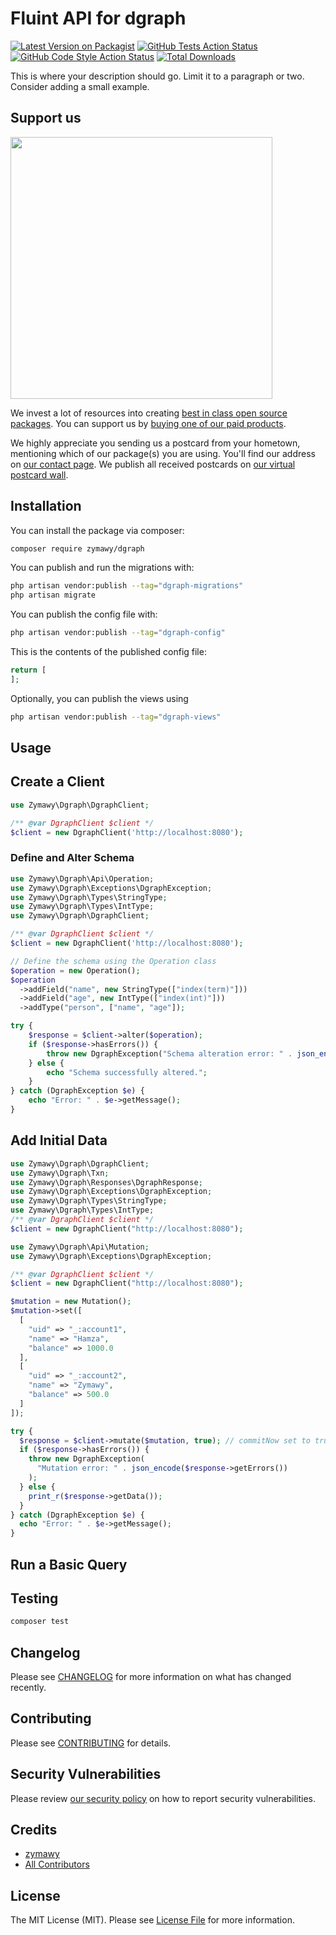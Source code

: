# Fluint API for dgraph

[![Latest Version on Packagist](https://img.shields.io/packagist/v/zymawy/dgraph.svg?style=flat-square)](https://packagist.org/packages/zymawy/dgraph)
[![GitHub Tests Action Status](https://img.shields.io/github/actions/workflow/status/zymawy/dgraph/run-tests.yml?branch=main&label=tests&style=flat-square)](https://github.com/zymawy/dgraph/actions?query=workflow%3Arun-tests+branch%3Amain)
[![GitHub Code Style Action Status](https://img.shields.io/github/actions/workflow/status/zymawy/dgraph/fix-php-code-style-issues.yml?branch=main&label=code%20style&style=flat-square)](https://github.com/zymawy/dgraph/actions?query=workflow%3A"Fix+PHP+code+style+issues"+branch%3Amain)
[![Total Downloads](https://img.shields.io/packagist/dt/zymawy/dgraph.svg?style=flat-square)](https://packagist.org/packages/zymawy/dgraph)

This is where your description should go. Limit it to a paragraph or two. Consider adding a small example.

## Support us

[<img src="https://github-ads.s3.eu-central-1.amazonaws.com/dgraph.jpg?t=1" width="419px" />](https://spatie.be/github-ad-click/dgraph)

We invest a lot of resources into creating [best in class open source packages](https://spatie.be/open-source). You can support us by [buying one of our paid products](https://spatie.be/open-source/support-us).

We highly appreciate you sending us a postcard from your hometown, mentioning which of our package(s) you are using. You'll find our address on [our contact page](https://spatie.be/about-us). We publish all received postcards on [our virtual postcard wall](https://spatie.be/open-source/postcards).

## Installation

You can install the package via composer:

```bash
composer require zymawy/dgraph
```

You can publish and run the migrations with:

```bash
php artisan vendor:publish --tag="dgraph-migrations"
php artisan migrate
```

You can publish the config file with:

```bash
php artisan vendor:publish --tag="dgraph-config"
```

This is the contents of the published config file:

```php
return [
];
```

Optionally, you can publish the views using

```bash
php artisan vendor:publish --tag="dgraph-views"
```

## Usage
## Create a Client
```php 
use Zymawy\Dgraph\DgraphClient;

/** @var DgraphClient $client */
$client = new DgraphClient('http://localhost:8080');

```
### Define and Alter Schema

```php
use Zymawy\Dgraph\Api\Operation;
use Zymawy\Dgraph\Exceptions\DgraphException;
use Zymawy\Dgraph\Types\StringType;
use Zymawy\Dgraph\Types\IntType;
use Zymawy\Dgraph\DgraphClient;

/** @var DgraphClient $client */
$client = new DgraphClient('http://localhost:8080');

// Define the schema using the Operation class
$operation = new Operation();
$operation
  ->addField("name", new StringType(["index(term)"]))
  ->addField("age", new IntType(["index(int)"]))
  ->addType("person", ["name", "age"]);

try {
    $response = $client->alter($operation);
    if ($response->hasErrors()) {
        throw new DgraphException("Schema alteration error: " . json_encode($response->getErrors()));
    } else {
        echo "Schema successfully altered.";
    }
} catch (DgraphException $e) {
    echo "Error: " . $e->getMessage();
}
```
## Add Initial Data
```php 
use Zymawy\Dgraph\DgraphClient;
use Zymawy\Dgraph\Txn;
use Zymawy\Dgraph\Responses\DgraphResponse;
use Zymawy\Dgraph\Exceptions\DgraphException;
use Zymawy\Dgraph\Types\StringType;
use Zymawy\Dgraph\Types\IntType;
/** @var DgraphClient $client */
$client = new DgraphClient("http://localhost:8080");

use Zymawy\Dgraph\Api\Mutation;
use Zymawy\Dgraph\Exceptions\DgraphException;

/** @var DgraphClient $client */
$client = new DgraphClient("http://localhost:8080");

$mutation = new Mutation();
$mutation->set([
  [
    "uid" => "_:account1",
    "name" => "Hamza",
    "balance" => 1000.0
  ],
  [
    "uid" => "_:account2",
    "name" => "Zymawy",
    "balance" => 500.0
  ]
]);

try {
  $response = $client->mutate($mutation, true); // commitNow set to true
  if ($response->hasErrors()) {
    throw new DgraphException(
      "Mutation error: " . json_encode($response->getErrors())
    );
  } else {
    print_r($response->getData());
  }
} catch (DgraphException $e) {
  echo "Error: " . $e->getMessage();
}

```

## Run a Basic Query


## Testing

```bash
composer test
```

## Changelog

Please see [CHANGELOG](CHANGELOG.md) for more information on what has changed recently.

## Contributing

Please see [CONTRIBUTING](CONTRIBUTING.md) for details.

## Security Vulnerabilities

Please review [our security policy](../../security/policy) on how to report security vulnerabilities.

## Credits

- [zymawy](https://github.com/zymawy)
- [All Contributors](../../contributors)

## License

The MIT License (MIT). Please see [License File](LICENSE.md) for more information.
